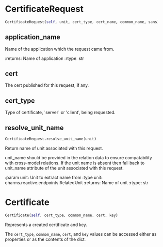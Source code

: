 <h1 id="tls_certificates_common.CertificateRequest">CertificateRequest</h1>

```python
CertificateRequest(self, unit, cert_type, cert_name, common_name, sans)
```

<h2 id="tls_certificates_common.CertificateRequest.application_name">application_name</h2>

Name of the application which the request came from.

:returns: Name of application
:rtype: str

<h2 id="tls_certificates_common.CertificateRequest.cert">cert</h2>


The cert published for this request, if any.

<h2 id="tls_certificates_common.CertificateRequest.cert_type">cert_type</h2>


Type of certificate, 'server' or 'client', being requested.

<h2 id="tls_certificates_common.CertificateRequest.resolve_unit_name">resolve_unit_name</h2>

```python
CertificateRequest.resolve_unit_name(unit)
```
Return name of unit associated with this request.

unit_name should be provided in the relation data to ensure
compatability with cross-model relations. If the unit name
is absent then fall back to unit_name attribute of the
unit associated with this request.

:param unit: Unit to extract name from
:type unit: charms.reactive.endpoints.RelatedUnit
:returns: Name of unit
:rtype: str

<h1 id="tls_certificates_common.Certificate">Certificate</h1>

```python
Certificate(self, cert_type, common_name, cert, key)
```

Represents a created certificate and key.

The ``cert_type``, ``common_name``, ``cert``, and ``key`` values can
be accessed either as properties or as the contents of the dict.

